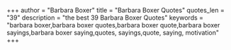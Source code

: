 +++
author = "Barbara Boxer"
title = "Barbara Boxer Quotes"
quotes_len = "39"
description = "the best 39 Barbara Boxer Quotes"
keywords = "barbara boxer,barbara boxer quotes,barbara boxer quote,barbara boxer sayings,barbara boxer saying,quotes, sayings,quote, saying, motivation"
+++
